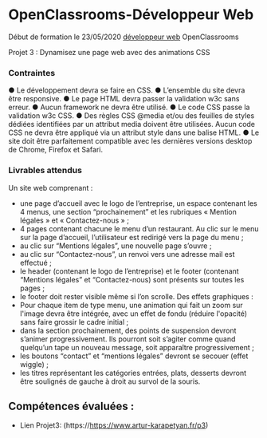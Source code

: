 # OpenClassrooms-Développeur Web

Début de formation le 23/05/2020 [développeur web](https://openclassrooms.com/fr/paths/185-developpeur-web) OpenClassrooms

Projet 3 : Dynamisez une page web avec des animations CSS

### Contraintes
● Le développement devra se faire en CSS.
● L’ensemble du site devra être responsive.
● Le page HTML devra passer la validation w3c sans erreur.
● Aucun framework ne devra être utilisé.
● Le code CSS passe la validation w3c CSS.
● Des règles CSS @media et/ou des feuilles de styles dédiées identifiées par un
  attribut media doivent être utilisées.
  Aucun code CSS ne devra être appliqué via un attribut style dans une balise HTML.
● Le site doit être parfaitement compatible avec les dernières versions desktop de
  Chrome, Firefox et Safari.

### Livrables attendus
Un site web comprenant :
- une page d’accueil avec le logo de l’entreprise, un espace contenant les 4 menus,
une section “prochainement” et les rubriques « Mention légales » et « Contactez-nous » ;
- 4 pages contenant chacune le menu d’un restaurant. Au clic sur le menu sur la page
d’accueil, l’utilisateur est redirigé vers la page du menu ;
- au clic sur “Mentions légales”, une nouvelle page s’ouvre ;
- au clic sur “Contactez-nous”, un renvoi vers une adresse mail est effectué ;
- le header (contenant le logo de l’entreprise) et le footer (contenant “Mentions
légales” et “Contactez-nous) sont présents sur toutes les pages ;
- le footer doit rester visible même si l’on scrolle.
Des effets graphiques :
- Pour chaque item de type menu, une animation qui fait un zoom sur l'image devra
être intégrée, avec un effet de fondu (réduire l'opacité) sans faire grossir le cadre
initial ;
- dans la section prochainement, des points de suspension devront s’animer
progressivement. Ils pourront soit s’agiter comme quand quelqu’un tape un
nouveau message, soit apparaître progressivement ;
- les boutons “contact” et “mentions légales” devront se secouer (effet wiggle) ;
- les titres représentant les catégories entrées, plats, desserts devront être soulignés
de gauche à droit au survol de la souris.



## Compétences évaluées :

<!-- Mettre en œuvre des effets CSS graphiques avancés
- Assurer la cohérence graphique d'un site web
- Mettre en place une structure de navigation pour un site web -->

* Lien Projet3: (https://https://www.artur-karapetyan.fr/p3)
